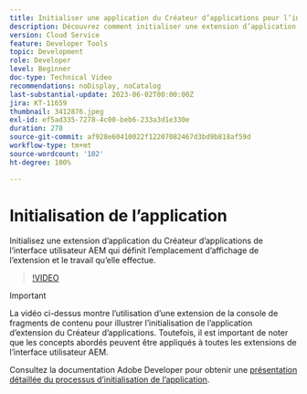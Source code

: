 ```yaml
---
title: Initialiser une application du Créateur d’applications pour l’interface utilisateur AEM
description: Découvrez comment initialiser une extension d’application du Créateur d’applications de l’interface utilisateur AEM qui définit l’emplacement d’affichage de l’extension et le travail qu’elle effectue.
version: Cloud Service
feature: Developer Tools
topic: Development
role: Developer
level: Beginner
doc-type: Technical Video
recommendations: noDisplay, noCatalog
last-substantial-update: 2023-06-02T00:00:00Z
jira: KT-11659
thumbnail: 3412876.jpeg
exl-id: ef5ad335-7278-4c00-beb6-233a3d1e330e
duration: 278
source-git-commit: af928e60410022f12207082467d3bd9b818af59d
workflow-type: tm+mt
source-wordcount: '102'
ht-degree: 100%

---
```


# Initialisation de l’application

Initialisez une extension d’application du Créateur d’applications de l’interface utilisateur AEM qui définit l’emplacement d’affichage de l’extension et le travail qu’elle effectue.

>[!VIDEO](https://video.tv.adobe.com/v/3412876?quality=12&learn=on)

>[!IMPORTANT]
>
> La vidéo ci-dessus montre l’utilisation d’une extension de la console de fragments de contenu pour illustrer l’initialisation de l’application d’extension du Créateur d’applications. Toutefois, il est important de noter que les concepts abordés peuvent être appliqués à toutes les extensions de l’interface utilisateur AEM.

Consultez la documentation Adobe Developer pour obtenir une [présentation détaillée du processus d’initialisation de l’application](https://developer.adobe.com/uix/docs/services/aem-cf-console-admin/code-generation/#launch-code-generation-during-project-initialization).
